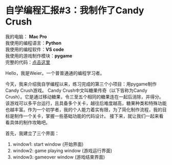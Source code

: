 # 自学编程汇报#3：我制作了Candy Crush

我的电脑： **Mac Pro**<br>
我使用的编程语言：**Python**<br>
我使用的编程软件：**VS code**<br>
我使用的游戏制作模块：**pygame**<br>
完整的代码：[点击这里]()<br>

Hello，我是Weier。一个普普通通的编程学习者。

今天，我来介绍我自学编程以来，练习完成的第三个小项目：用pygame制作Candy Crush游戏。
Candy Crush中文叫糖果传奇（以下皆称为Candy Crush）。它是通过移动糖果，令三至五个相同的糖果连在一起后消除，并得分。该游戏可以多平台运行，且具备多个关卡，越往后难度越高，糖果种类和特殊功能也越丰富。作为一个初学者，我的个人能力着实有限，为了简化制作流程，我的目标是制作一个关卡，掌握一些基础功能的代码设计。
接下来，就让我们一起来看看具体的制作攻略吧。

首先，我建立了三个界面：
1. window1: start window (开始界面)
2. window2: game playing window (游戏运行界面)
3. window3: gameover window (游戏结束界面)




